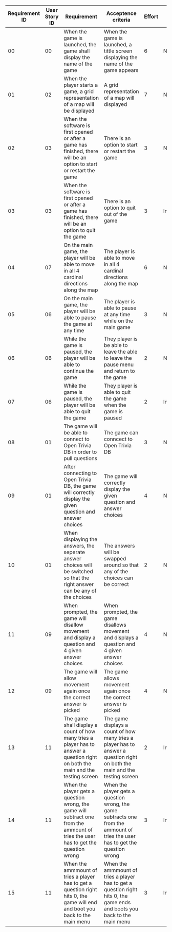Requirement ID| User Story ID | Requirement|Acceptence criteria |Effort | Priority | Status
--------------|---------------|------------|--------------------|-------|----------|------
00 | 00 | When the game is launched, the game shall display the name of the game | When the game is launched, a tittle screen displaying the name of the game appears | 6 | Necessary | SATISFIED
01 | 02 | When the player starts a game, a grid representation of a map will be displayed | A grid representation of a map will displayed | 7 | Necessary | WORKING
02 | 03 | When the software is first opened or after a game has finished, there will be an option to start or restart the game | There is an option to start or restart the game | 3 | Necessary | SATISFIED
03 | 03 | When the software is first opened or after a game has finished, there will be an option to quit the game | There is an option to quit out of the game | 3 | Important | SATISFIED
04 | 07 | On the main game, the player will be able to move in all 4 cardinal directions along the map | The player is able to move in all 4 cardinal directions along the map | 6 | Necessary | SATISFIED
05 | 06 | On the main game, the player will be able to pause the game at any time | The player is able to pause at any time while on the main game | 3 | Necessary | WORKING
06 | 06 | While the game is paused, the player will be able to continue the game | They player is be able to leave the able to leave the pause menu and return to the game | 2 | Necessary | WORKING
07 | 06 | While the game is paused, the player will be able to quit the game | They player is able to quit the game when the game is paused | 2 | Important | WORKING 
08 | 01 | The game will be able to connect to Open Trivia DB in order to pull questions | The game can conncect to Open Trivia DB | 3 | Neccessary | Testing
09 | 01 | After connecting to Open Trivia DB, the game will correctly display the given question and answer choices | The game will correctly display the given question and answer choices | 4 | Neccessary | Testing
10 | 01 | When displaying the answers, the seperate answer choices will be switched so that the right answer can be any of the choices | The answers will be swapped around so that any of the choices can be correct | 2 | Necessary | Testing
11 | 09 | When prompted,  the game will disallow movement and display a question and 4 given answer choices | When prompted, the game disallows movement and displays a question and 4 given answer choices | 4 | Necessary | SATISFIED
12 | 09 | The game will allow movement again once the correct answer is picked | The game allows movement again once the correct answer is picked | 4 | Neccessary | SATISFIED
13 | 11 | The game shall display a count of how many tries a player has to answer a question right on both the main and the testing screen | The game displays a count of how many tries a player has to answer a question right on both the main and the testing screen | 2 | Important | WORKING
14 | 11 | When the player gets a question wrong, the game will subtract one from the ammount of tries the user has to get the question wrong | When the player gets a question wrong, the game subtracts one from the ammount of tries the user has to get the question wrong | 3 | Important | WORKING
15 | 11 | When the ammmount of tries a player has to get a question right hits 0, the game will end and boot you back to the main menu | When the ammmount of tries a player has to get a question right hits 0, the game ends and boots you back to the main menu | 3 | Important | WORKING